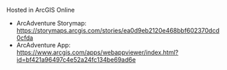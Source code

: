 Hosted in ArcGIS Online

- ArcAdventure Storymap: https://storymaps.arcgis.com/stories/ea0d9eb2120e468bbf602370dcd0cfda
- ArcAdventure App: https://www.arcgis.com/apps/webappviewer/index.html?id=bf421a96497c4e52a24fc134be69ad6e
